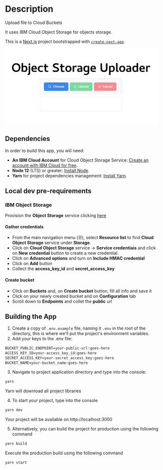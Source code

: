 # Description

Upload file to Cloud Buckets

It uses IBM Cloud Object Storage for objects storage.

This is a [Next.js](https://nextjs.org/) project bootstrapped with [`create-next-app`](https://github.com/vercel/next.js/tree/canary/packages/create-next-app).

![object-storage.png](docs/images/cos.png)

## Dependencies

In order to build this app, you will need:

* **An IBM Cloud Account** for Cloud Object Storage Service: [Create an account with IBM Cloud for free](https://cloud.ibm.com/registration).
* **Node 12** (LTS) or greater: [Install Node](https://www.notion.so/Instalando-o-Node-js-d40fdabe8f0a491eb33b85da93d90a2f).
* **Yarn** for project dependencies management: [Install Yarn](https://www.notion.so/Instalando-o-Yarn-eca6a13be5b3467d8d2f7be15c60f322).

## Local dev pre-requirements

### IBM Object Storage

Provision the **Object Storage** service clicking [here](https://cloud.ibm.com/objectstorage/create)

#### Gather credentials

* From the main navigation menu (☰), select **Resource list** to find **Cloud Object Storage** service under **Storage**.
* Click on **Cloud Object Storage** service -> **Service credentiais** and click on **New credential** button to create a new credential. 
* Click on **Advanced options** and turn on **Include HMAC credential**
* Click on **Add** button 
* Collect the **access_key_id** and **secret_access_key**

#### Create bucket

* Click on **Buckets** and, on **Create bucket** button, fill all info and save it
* Click on your newly created bucket and on **Configuration** tab
* Scroll down to **Endpoints** and collet the **public** url


## Building the App

1. Create a copy of `.env.example` file, naming it `.env` in the root of the directory, this is where we'll put the project's environment variables.
2. Add your keys to the .env file:
```
BUCKET_PUBLIC_ENDPOINT=your-public-url:goes-here
ACCESS_KEY_ID=your-access_key_id:goes-here
SECRET_ACCESS_KEY=your-secret_access_key:goes-here
BUCKET_NAME=your-bucket_name:goes-here
```
3. Navigate to project application directory and type into the console:

```bash
yarn
```

Yarn will download all project libraries

4. To start your project, type into the console

```bash
yarn dev
```

Your project will be available on http://localhost:3000

5. Alternatively, you can build the project for production using the following command

```bash
yarn build
```

Execute the production build using the following command

```bash
yarn start
```